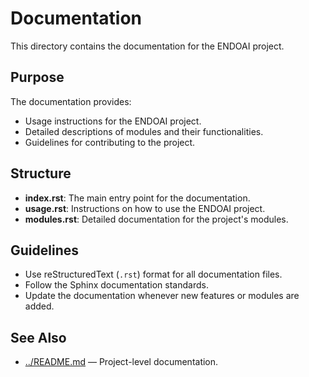 # Documentation

This directory contains the documentation for the ENDOAI project.

## Purpose

The documentation provides:
- Usage instructions for the ENDOAI project.
- Detailed descriptions of modules and their functionalities.
- Guidelines for contributing to the project.

## Structure

- **index.rst**: The main entry point for the documentation.
- **usage.rst**: Instructions on how to use the ENDOAI project.
- **modules.rst**: Detailed documentation for the project's modules.

## Guidelines

- Use reStructuredText (`.rst`) format for all documentation files.
- Follow the Sphinx documentation standards.
- Update the documentation whenever new features or modules are added.

## See Also

- [../README.md](../README.md) — Project-level documentation.
